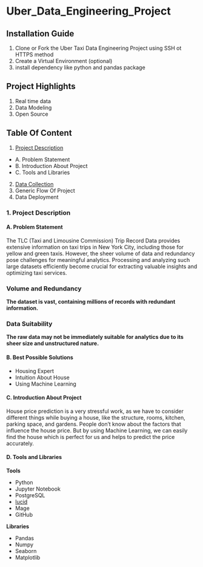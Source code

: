 # Uber_Data_Engineering_Project

## Installation Guide
1. Clone or Fork the Uber Taxi Data Engineering Project using SSH ot HTTPS method
2. Create a Virtual Environment (optional)
3. install dependency like python and pandas package
## Project Highlights
1. Real time data
2. Data Modeling
3. Open Source

## Table Of Content
1. [Project Description](#1-project-description)<br>
 - A. Problem Statement<br>
 - B. Introduction About Project<br>
 - C. Tools and Libraries
2. [Data Collection](https://www.kaggle.com/ruiqurm/lianjia)
3. Generic Flow Of Project
4. Data Deployment


### 1. Project Description
#### A. Problem Statement
The TLC (Taxi and Limousine Commission) Trip Record Data provides extensive information on taxi trips in New York City, including those for yellow and green taxis. However, the sheer volume of data and redundancy pose challenges for meaningful analytics. Processing and analyzing such large datasets efficiently become crucial for extracting valuable insights and optimizing taxi services.

### Volume and Redundancy

**The dataset is vast, containing millions of records with redundant information.**

### Data Suitability

**The raw data may not be immediately suitable for analytics due to its sheer size and unstructured nature.**




#### B. Best Possible Solutions
- Housing Expert
- Intuition About House
- Using Machine Learning

#### C. Introduction About Project
House price prediction is a very stressful work, as we have to consider different things while buying a house, like the structure, rooms, kitchen, parking space, and gardens. People don’t know about the factors that influence the house price. But by using Machine Learning, we can easily find the house which is perfect for us and helps to predict the price accurately.

#### D. Tools and Libraries
**Tools**<br>
- Python
- Jupyter Notebook
- PostgreSQL
- [lucid](https://lucid.app/users/login#/login)
- Mage
- GitHub

**Libraries**<br>
- Pandas
- Numpy
- Seaborn
- Matplotlib
